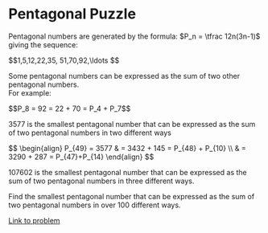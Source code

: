 # Pentagonal Puzzle

<p>
Pentagonal numbers are generated by the formula: $P_n = \tfrac 12n(3n-1)$ giving the sequence:
</p>
$$1,5,12,22,35, 51,70,92,\ldots $$
<p>
Some pentagonal numbers can be expressed as the sum of two other pentagonal numbers.<br />
For example:
</p>
$$P_8 = 92 = 22 + 70 = P_4 + P_7$$
<p>
3577 is the smallest pentagonal number that can be expressed as the sum of two pentagonal numbers in two different ways
</p>
$$
\begin{align}
P_{49} = 3577 &amp; = 3432 + 145 = P_{48} + P_{10} \\
 &amp; = 3290 + 287 = P_{47}+P_{14}
\end{align}
$$
<p>
107602 is the smallest pentagonal number that can be expressed as the sum of two pentagonal numbers in three different ways.
</p>
<p>
Find the smallest pentagonal number that can be expressed as the sum of two pentagonal numbers in over 100 different ways.
</p>


[Link to problem](https://projecteuler.net/problem=799)

